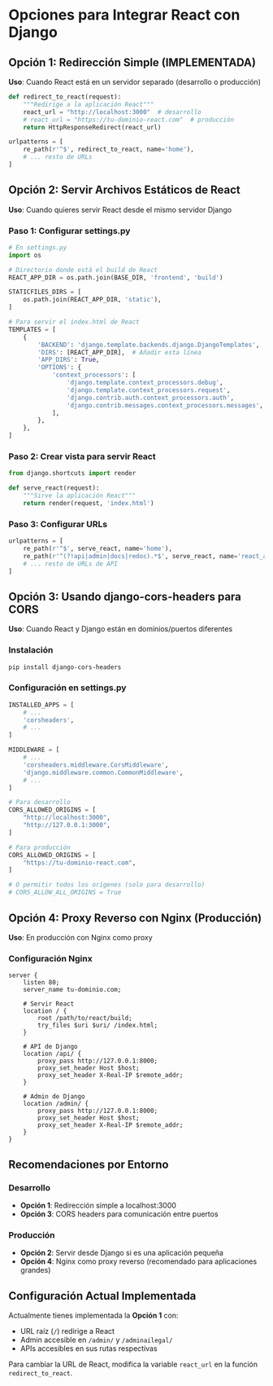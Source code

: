 # Opciones para Integrar React con Django

## Opción 1: Redirección Simple (IMPLEMENTADA)
**Uso**: Cuando React está en un servidor separado (desarrollo o producción)

```python
def redirect_to_react(request):
    """Redirige a la aplicación React"""
    react_url = "http://localhost:3000"  # desarrollo
    # react_url = "https://tu-dominio-react.com"  # producción
    return HttpResponseRedirect(react_url)

urlpatterns = [
    re_path(r'^$', redirect_to_react, name='home'),
    # ... resto de URLs
]
```

## Opción 2: Servir Archivos Estáticos de React
**Uso**: Cuando quieres servir React desde el mismo servidor Django

### Paso 1: Configurar settings.py
```python
# En settings.py
import os

# Directorio donde está el build de React
REACT_APP_DIR = os.path.join(BASE_DIR, 'frontend', 'build')

STATICFILES_DIRS = [
    os.path.join(REACT_APP_DIR, 'static'),
]

# Para servir el index.html de React
TEMPLATES = [
    {
        'BACKEND': 'django.template.backends.django.DjangoTemplates',
        'DIRS': [REACT_APP_DIR],  # Añadir esta línea
        'APP_DIRS': True,
        'OPTIONS': {
            'context_processors': [
                'django.template.context_processors.debug',
                'django.template.context_processors.request',
                'django.contrib.auth.context_processors.auth',
                'django.contrib.messages.context_processors.messages',
            ],
        },
    },
]
```

### Paso 2: Crear vista para servir React
```python
from django.shortcuts import render

def serve_react(request):
    """Sirve la aplicación React"""
    return render(request, 'index.html')
```

### Paso 3: Configurar URLs
```python
urlpatterns = [
    re_path(r'^$', serve_react, name='home'),
    re_path(r'^(?!api|admin|docs|redoc).*$', serve_react, name='react_app'),
    # ... resto de URLs de API
]
```

## Opción 3: Usando django-cors-headers para CORS
**Uso**: Cuando React y Django están en dominios/puertos diferentes

### Instalación
```bash
pip install django-cors-headers
```

### Configuración en settings.py
```python
INSTALLED_APPS = [
    # ...
    'corsheaders',
    # ...
]

MIDDLEWARE = [
    # ...
    'corsheaders.middleware.CorsMiddleware',
    'django.middleware.common.CommonMiddleware',
    # ...
]

# Para desarrollo
CORS_ALLOWED_ORIGINS = [
    "http://localhost:3000",
    "http://127.0.0.1:3000",
]

# Para producción
CORS_ALLOWED_ORIGINS = [
    "https://tu-dominio-react.com",
]

# O permitir todos los orígenes (solo para desarrollo)
# CORS_ALLOW_ALL_ORIGINS = True
```

## Opción 4: Proxy Reverso con Nginx (Producción)
**Uso**: En producción con Nginx como proxy

### Configuración Nginx
```nginx
server {
    listen 80;
    server_name tu-dominio.com;

    # Servir React
    location / {
        root /path/to/react/build;
        try_files $uri $uri/ /index.html;
    }

    # API de Django
    location /api/ {
        proxy_pass http://127.0.0.1:8000;
        proxy_set_header Host $host;
        proxy_set_header X-Real-IP $remote_addr;
    }

    # Admin de Django
    location /admin/ {
        proxy_pass http://127.0.0.1:8000;
        proxy_set_header Host $host;
        proxy_set_header X-Real-IP $remote_addr;
    }
}
```

## Recomendaciones por Entorno

### Desarrollo
- **Opción 1**: Redirección simple a localhost:3000
- **Opción 3**: CORS headers para comunicación entre puertos

### Producción
- **Opción 2**: Servir desde Django si es una aplicación pequeña
- **Opción 4**: Nginx como proxy reverso (recomendado para aplicaciones grandes)

## Configuración Actual Implementada

Actualmente tienes implementada la **Opción 1** con:
- URL raíz (`/`) redirige a React
- Admin accesible en `/admin/` y `/adminailegal/`
- APIs accesibles en sus rutas respectivas

Para cambiar la URL de React, modifica la variable `react_url` en la función `redirect_to_react`.